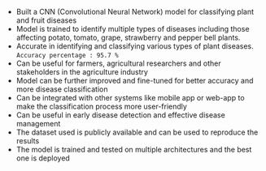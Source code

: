 - Built a CNN (Convolutional Neural Network) model for classifying plant and fruit diseases
- Model is trained to identify multiple types of diseases including those affecting potato, tomato, grape, strawberry and pepper bell plants.
- Accurate in identifying and classifying various types of plant diseases. `Accuracy percentage : 95.7 %`
- Can be useful for farmers, agricultural researchers and other stakeholders in the agriculture industry
- Model can be further improved and fine-tuned for better accuracy and more disease classification
- Can be integrated with other systems like mobile app or web-app to make the classification process more user-friendly
- Can be useful in early disease detection and effective disease management
- The dataset used is publicly available and can be used to reproduce the results
- The model is trained and tested on multiple architectures and the best one is deployed